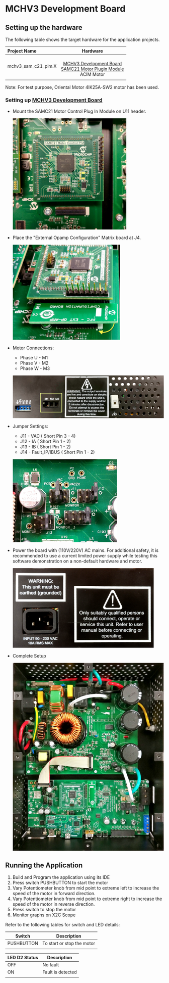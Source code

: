 ﻿# MCHV3 Development Board
## Setting up the hardware

The following table shows the target hardware for the application projects.

| Project Name| Hardware |
|:---------|:---------:|
| mchv3_sam_c21_pim.X |<br>[MCHV3 Development Board](https://www.microchip.com/developmenttools/ProductDetails/dm330023-3)<br>[SAMC21 Motor Plugin Module](https://www.microchip.com/DevelopmentTools/ProductDetails/PartNO/MA320206)<br>ACIM Motor 
|||

Note: For test purpose, Oriental Motor 4IK25A-SW2  motor has been used.

### Setting up [MCHV3 Development Board](https://www.microchip.com/developmenttools/ProductDetails/dm330023-3)

- Mount the SAMC21 Motor Control Plug In Module on U11 header. 

    ![PIM Install](images/mchv3/samc21_pim_mchv3_reduced.png)

- Place the "External Opamp Configuration" Matrix board at J4.

    ![External OPAMP](images/mchv3/pfc_external_opamp_matrix_board.png)

- Motor Connections: 
    - Phase U - M1 
    - Phase V - M2 
    - Phase W - M3

    ![Motor Connections](images/mchv3/motor_connection.png)
    

- Jumper Settings: 
    - J11 - VAC ( Short Pin 3 - 4)
    - J12 - IA ( Short Pin 1 - 2)
    - J13 - IB ( Short Pin 1 - 2)
    - J14 - Fault_IP/IBUS ( Short Pin 1 - 2)

    ![jumper Settings](images/mchv3/mchv3_jumper_settings.png)

- Power the board with (110V/220V) AC mains. For additional safety, it is recommended to use a current limited power supply while testing this software demonstration on a non-default hardware and motor. 

    ![power supply](images/mchv3/mchv3_ac_mains.png)

- Complete Setup

    ![Setup](images/mchv3/mchv3_complete_setup.png)

## Running the Application

1. Build and Program the application using its IDE
2. Press switch PUSHBUTTON to start the motor
3. Vary Potentiometer knob from mid point to extreme left to increase the speed of the motor in forward direction.
4. Vary Potentiometer knob from mid point to extreme right to increase the speed of the motor in reverse direction.
5. Press switch to stop the motor
6. Monitor graphs on X2C Scope

Refer to the following tables for switch and LED details:

| Switch | Description |
|------|----------------|
| PUSHBUTTON | To start or stop the motor |
||

| LED D2 Status | Description |
|------|----------------|
| OFF  | No fault  |
| ON   | Fault is detected  |
||